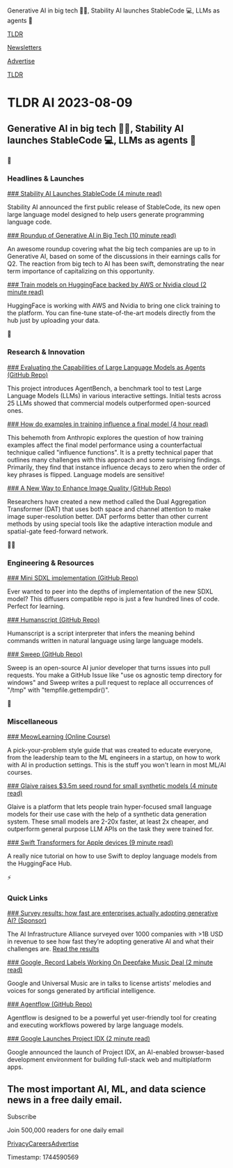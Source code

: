 Generative AI in big tech 🧑‍💻, Stability AI launches StableCode 💻, LLMs as agents 🤖

[TLDR](/)

[Newsletters](/newsletters)

[Advertise](https://advertise.tldr.tech/)

[TLDR](/)

# TLDR AI 2023-08-09

## Generative AI in big tech 🧑‍💻, Stability AI launches StableCode 💻, LLMs as agents 🤖

🚀

### Headlines & Launches

[### Stability AI Launches StableCode (4 minute read)](https://venturebeat.com/programming-development/stability-ai-launches-stablecode-an-llm-for-code-generation/?utm_source=tldrai)

Stability AI announced the first public release of StableCode, its new open large language model designed to help users generate programming language code.

[### Roundup of Generative AI in Big Tech (10 minute read)](https://tanay.substack.com/p/big-tech-x-generative-ai-q2-update/?utm_source=tldrai)

An awesome roundup covering what the big tech companies are up to in Generative AI, based on some of the discussions in their earnings calls for Q2. The reaction from big tech to AI has been swift, demonstrating the near term importance of capitalizing on this opportunity.

[### Train models on HuggingFace backed by AWS or Nvidia cloud (2 minute read)](https://investor.nvidia.com/news/press-release-details/2023/NVIDIA-and-Hugging-Face-to-Connect-Millions-of-Developers-to-Generative-AI-Supercomputing/default.aspx?utm_source=tldrai)

HuggingFace is working with AWS and Nvidia to bring one click training to the platform. You can fine-tune state-of-the-art models directly from the hub just by uploading your data.

🧠

### Research & Innovation

[### Evaluating the Capabilities of Large Language Models as Agents (GitHub Repo)](https://github.com/thudm/agentbench?utm_source=tldrai)

This project introduces AgentBench, a benchmark tool to test Large Language Models (LLMs) in various interactive settings. Initial tests across 25 LLMs showed that commercial models outperformed open-sourced ones.

[### How do examples in training influence a final model (4 hour read)](https://arxiv.org/abs/2308.03296?utm_source=tldrai)

This behemoth from Anthropic explores the question of how training examples affect the final model performance using a counterfactual technique called "influence functions". It is a pretty technical paper that outlines many challenges with this approach and some surprising findings. Primarily, they find that instance influence decays to zero when the order of key phrases is flipped. Language models are sensitive!

[### A New Way to Enhance Image Quality (GitHub Repo)](https://github.com/zhengchen1999/dat?utm_source=tldrai)

Researchers have created a new method called the Dual Aggregation Transformer (DAT) that uses both space and channel attention to make image super-resolution better. DAT performs better than other current methods by using special tools like the adaptive interaction module and spatial-gate feed-forward network.

👨‍💻

### Engineering & Resources

[### Mini SDXL implementation (GitHub Repo)](https://github.com/cloneofsimo/minSDXL?utm_source=tldrai)

Ever wanted to peer into the depths of implementation of the new SDXL model? This diffusers compatible repo is just a few hundred lines of code. Perfect for learning.

[### Humanscript (GitHub Repo)](https://github.com/lukechilds/humanscript?utm_source=tldrai)

Humanscript is a script interpreter that infers the meaning behind commands written in natural language using large language models.

[### Sweep (GitHub Repo)](https://github.com/sweepai/sweep?utm_source=tldrai)

Sweep is an open-source AI junior developer that turns issues into pull requests. You make a GitHub Issue like "use os agnostic temp directory for windows" and Sweep writes a pull request to replace all occurrences of "/tmp" with "tempfile.gettempdir()".

🎁

### Miscellaneous

[### MeowLearning (Online Course)](https://github.com/aasimsani/meow-learning?utm_source=tldrai)

A pick-your-problem style guide that was created to educate everyone, from the leadership team to the ML engineers in a startup, on how to work with AI in production settings. This is the stuff you won't learn in most ML/AI courses.

[### Glaive raises $3.5m seed round for small synthetic models (4 minute read)](https://glaive.ai/blog/seed-round-announcement?utm_source=tldrai)

Glaive is a platform that lets people train hyper-focused small language models for their use case with the help of a synthetic data generation system. These small models are 2-20x faster, at least 2x cheaper, and outperform general purpose LLM APIs on the task they were trained for.

[### Swift Transformers for Apple devices (9 minute read)](https://huggingface.co/blog/swift-coreml-llm?utm_source=tldrai)

A really nice tutorial on how to use Swift to deploy language models from the HuggingFace Hub.

⚡️

### Quick Links

[### Survey results: how fast are enterprises actually adopting generative AI? (Sponsor)](https://ai-infrastructure.org/enterprise-generative-ai-adoption-report-aug-2023/?utm_source=newsletter&amp;utm_medium=email&amp;utm_campaign=tldr)

The AI Infrastructure Alliance surveyed over 1000 companies with >1B USD in revenue to see how fast they’re adopting generative AI and what their challenges are. [Read the results](https://ai-infrastructure.org/enterprise-generative-ai-adoption-report-aug-2023/?utm_source=newsletter&utm_medium=email&utm_campaign=tldr)

[### Google, Record Labels Working On Deepfake Music Deal (2 minute read)](https://arstechnica.com/ai/2023/08/google-record-labels-working-on-deal-covering-musical-deepfakes/?utm_source=tldrai)

Google and Universal Music are in talks to license artists’ melodies and voices for songs generated by artificial intelligence.

[### Agentflow (GitHub Repo)](https://github.com/simonmesmith/agentflow?utm_source=tldrai)

Agentflow is designed to be a powerful yet user-friendly tool for creating and executing workflows powered by large language models.

[### Google Launches Project IDX (2 minute read)](https://techcrunch.com/2023/08/08/google-launches-project-idx-a-new-ai-enabled-browser-based-development-environment/?utm_source=tldrai)

Google announced the launch of Project IDX, an AI-enabled browser-based development environment for building full-stack web and multiplatform apps.

## The most important AI, ML, and data science news in a free daily email.

Subscribe

Join 500,000 readers for one daily email

[Privacy](/privacy)[Careers](https://jobs.ashbyhq.com/tldr.tech)[Advertise](/ai/advertise)

Timestamp: 1744590569